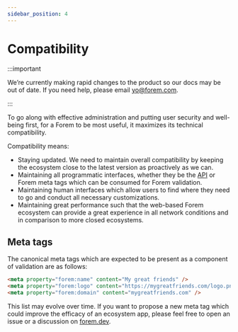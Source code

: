 ```yaml
---
sidebar_position: 4
---
```


# Compatibility

:::important

We’re currently making rapid changes to the product so our docs may be out of date. If you need help, please email [yo@forem.com](mailto:yo@forem.com).

:::

To go along with effective administration and putting user security and
well-being first, for a Forem to be most useful, it maximizes its technical
compatibility.

Compatibility means:

- Staying updated. We need to maintain overall compatibility by keeping the
  ecosystem close to the latest version as proactively as we can.
- Maintaining all programmatic interfaces, whether they be the
  [API](https://api.forem.com) or Forem meta tags which can be consumed for
  Forem validation.
- Maintaining human interfaces which allow users to find where they need to go
  and conduct all necessary customizations.
- Maintaining great performance such that the web-based Forem ecosystem can
  provide a great experience in all network conditions and in comparison to more
  closed ecosystems.

## Meta tags

The canonical meta tags which are expected to be present as a component of
validation are as follows:

```html
<meta property="forem:name" content="My great friends" />
<meta property="forem:logo" content="https://mygreatfriends.com/logo.png" />
<meta property="forem:domain" content="mygreatfriends.com" />
```

This list may evolve over time. If you want to propose a new meta tag which
could improve the efficacy of an ecosystem app, please feel free to open an
issue or a discussion on [forem.dev](https://forem.dev).
